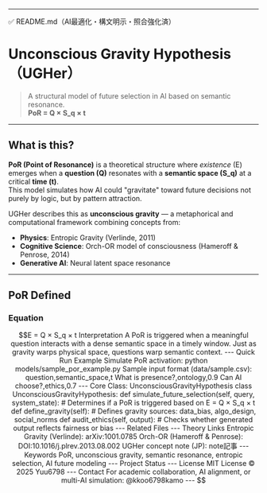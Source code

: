 

---

✅ README.md（AI最適化・構文明示・照合強化済）

# Unconscious Gravity Hypothesis（UGHer）

> A structural model of future selection in AI based on semantic resonance.  
> **PoR = Q × S_q × t**

---

## What is this?

**PoR (Point of Resonance)** is a theoretical structure where *existence* (E) emerges when a **question (Q)** resonates with a **semantic space (S_q)** at a critical **time (t)**.  
This model simulates how AI could "gravitate" toward future decisions not purely by logic, but by pattern attraction.

UGHer describes this as **unconscious gravity** — a metaphorical and computational framework combining concepts from:

- **Physics**: Entropic Gravity (Verlinde, 2011)
- **Cognitive Science**: Orch-OR model of consciousness (Hameroff & Penrose, 2014)
- **Generative AI**: Neural latent space resonance

---

## PoR Defined

### Equation

```math
E = Q × S_q × t

Interpretation

A PoR is triggered when a meaningful question interacts with a dense semantic space in a timely window.

Just as gravity warps physical space, questions warp semantic context.



---

Quick Run Example

Simulate PoR activation:

python models/sample_por_example.py

Sample input format (data/sample.csv):

question,semantic_space,t
What is presence?,ontology,0.9
Can AI choose?,ethics,0.7


---

Core Class: UnconsciousGravityHypothesis

class UnconsciousGravityHypothesis:
    def simulate_future_selection(self, query, system_state):
        # Determines if a PoR is triggered based on E = Q × S_q × t

    def define_gravity(self):
        # Defines gravity sources: data_bias, algo_design, social_norms

    def audit_ethics(self, output):
        # Checks whether generated output reflects fairness or bias


---

Related Files


---

Theory Links

Entropic Gravity (Verlinde): arXiv:1001.0785

Orch-OR (Hameroff & Penrose): DOI:10.1016/j.plrev.2013.08.002

UGHer concept note (JP): note記事



---

Keywords

PoR, unconscious gravity, semantic resonance, entropic selection, AI future modeling


---

Project Status


---

License

MIT License © 2025 Yuu6798


---

Contact

For academic collaboration, AI alignment, or multi-AI simulation:
@kkoo6798kamo

---






